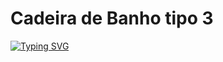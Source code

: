 
<h1 >Cadeira de Banho tipo 3</h1>

<a href="https://git.io/typing-svg"
        ><img
          src="https://readme-typing-svg.demolab.com?font=Fira+Code&weight=3000&size=50&duration=4000&pause=1000&color=e45f2b&center=true&vCenter=true&width=1500&lines=Olá+visitante!!;Aqui+está+um+projeto+de+Acessibilidade+do+LAMAU;Uma+cadeira+de+banho+para+pessoas+acima+dos+125kg."
          alt="Typing SVG"
      /></a>
